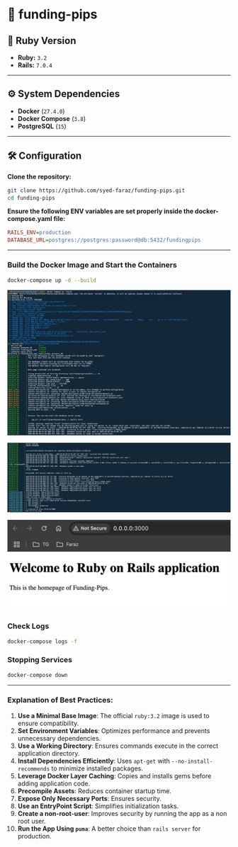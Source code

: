 # 🚀 funding-pips

## 📌 Ruby Version
- **Ruby:** `3.2`
- **Rails:** `7.0.4`

---

## ⚙️ System Dependencies
- **Docker** (`27.4.0`)
- **Docker Compose** (`3.8`)
- **PostgreSQL** (`15`)

---

## 🛠 Configuration
**Clone the repository:**
   ```bash
   git clone https://github.com/syed-faraz/funding-pips.git
   cd funding-pips
   ```

**Ensure the following ENV variables are set properly inside the docker-compose.yaml file:**
   ```ini
   RAILS_ENV=production
   DATABASE_URL=postgres://postgres:password@db:5432/fundingpips
   ```

---

### Build the Docker Image and Start the Containers
```bash
docker-compose up -d --build
```
![alt text](https://github.com/syed-faraz/funding-pips/blob/main/image.png)

![alt text](https://github.com/syed-faraz/funding-pips/blob/main/image-1.png)

![alt text](https://github.com/syed-faraz/funding-pips/blob/main/image-2.png)


### Check Logs
```bash
docker-compose logs -f
```

### Stopping Services
```bash
docker-compose down
```

---

### Explanation of Best Practices:
1. **Use a Minimal Base Image**: The official `ruby:3.2` image is used to ensure compatibility.
2. **Set Environment Variables**: Optimizes performance and prevents unnecessary dependencies.
3. **Use a Working Directory**: Ensures commands execute in the correct application directory.
4. **Install Dependencies Efficiently**: Uses `apt-get` with `--no-install-recommends` to minimize installed packages.
5. **Leverage Docker Layer Caching**: Copies and installs gems before adding application code.
6. **Precompile Assets**: Reduces container startup time.
7. **Expose Only Necessary Ports**: Ensures security.
8. **Use an EntryPoint Script**: Simplifies initialization tasks.
9. **Create a non-root-user**: Improves security by running the app as a non root user.
10. **Run the App Using `puma`**: A better choice than `rails server` for production.


